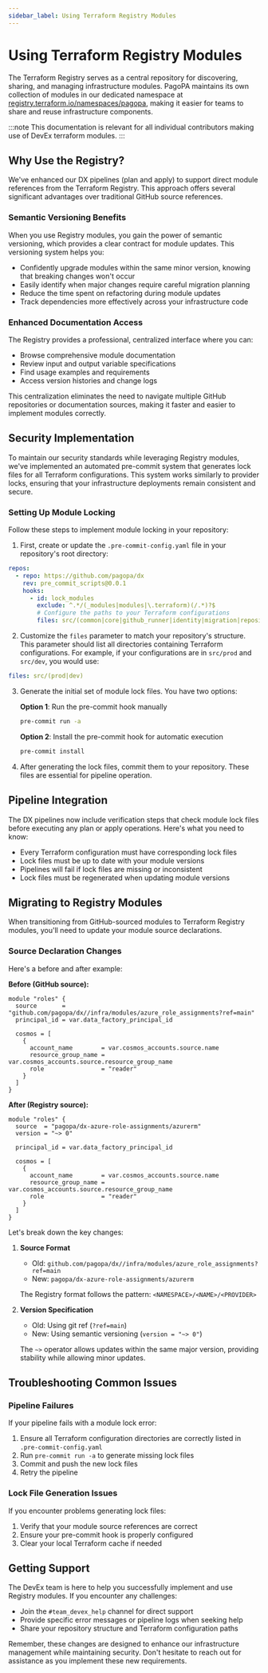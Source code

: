 ```yaml
---
sidebar_label: Using Terraform Registry Modules
---
```


# Using Terraform Registry Modules

The Terraform Registry serves as a central repository for discovering, sharing, and managing infrastructure modules. PagoPA maintains its own collection of modules in our dedicated namespace at [registry.terraform.io/namespaces/pagopa](https://registry.terraform.io/namespaces/pagopa), making it easier for teams to share and reuse infrastructure components.

:::note
This documentation is relevant for all individual contributors making use of DevEx terraform modules.
:::

## Why Use the Registry?

We've enhanced our DX pipelines (plan and apply) to support direct module references from the Terraform Registry. This approach offers several significant advantages over traditional GitHub source references.

### Semantic Versioning Benefits

When you use Registry modules, you gain the power of semantic versioning, which provides a clear contract for module updates. This versioning system helps you:

- Confidently upgrade modules within the same minor version, knowing that breaking changes won't occur
- Easily identify when major changes require careful migration planning
- Reduce the time spent on refactoring during module updates
- Track dependencies more effectively across your infrastructure code

### Enhanced Documentation Access

The Registry provides a professional, centralized interface where you can:

- Browse comprehensive module documentation
- Review input and output variable specifications
- Find usage examples and requirements
- Access version histories and change logs

This centralization eliminates the need to navigate multiple GitHub repositories or documentation sources, making it faster and easier to implement modules correctly.

## Security Implementation

To maintain our security standards while leveraging Registry modules, we've implemented an automated pre-commit system that generates lock files for all Terraform configurations. This system works similarly to provider locks, ensuring that your infrastructure deployments remain consistent and secure.

### Setting Up Module Locking

Follow these steps to implement module locking in your repository:

1. First, create or update the `.pre-commit-config.yaml` file in your repository's root directory:

```yaml
repos:
  - repo: https://github.com/pagopa/dx
    rev: pre_commit_scripts@0.0.1
    hooks:
      - id: lock_modules
        exclude: ^.*/(_modules|modules|\.terraform)(/.*)?$
        # Configure the paths to your Terraform configurations
        files: src/(common|core|github_runner|identity|migration|repository)
```

2. Customize the `files` parameter to match your repository's structure. This parameter should list all directories containing Terraform configurations. For example, if your configurations are in `src/prod` and `src/dev`, you would use:

```yaml
files: src/(prod|dev)
```

3. Generate the initial set of module lock files. You have two options:

   **Option 1**: Run the pre-commit hook manually
   ```bash
   pre-commit run -a
   ```

   **Option 2**: Install the pre-commit hook for automatic execution
   ```bash
   pre-commit install
   ```

4. After generating the lock files, commit them to your repository. These files are essential for pipeline operation.


## Pipeline Integration

The DX pipelines now include verification steps that check module lock files before executing any plan or apply operations. Here's what you need to know:

- Every Terraform configuration must have corresponding lock files
- Lock files must be up to date with your module versions
- Pipelines will fail if lock files are missing or inconsistent
- Lock files must be regenerated when updating module versions

## Migrating to Registry Modules

When transitioning from GitHub-sourced modules to Terraform Registry modules, you'll need to update your module source declarations.

### Source Declaration Changes

Here's a before and after example:

**Before (GitHub source):**
```hcl
module "roles" {
  source       = "github.com/pagopa/dx//infra/modules/azure_role_assignments?ref=main"
  principal_id = var.data_factory_principal_id

  cosmos = [
    {
      account_name        = var.cosmos_accounts.source.name
      resource_group_name = var.cosmos_accounts.source.resource_group_name
      role                = "reader"
    }
  ]
}
```

**After (Registry source):**
```hcl
module "roles" {
  source  = "pagopa/dx-azure-role-assignments/azurerm"
  version = "~> 0"

  principal_id = var.data_factory_principal_id

  cosmos = [
    {
      account_name        = var.cosmos_accounts.source.name
      resource_group_name = var.cosmos_accounts.source.resource_group_name
      role                = "reader"
    }
  ]
}
```

Let's break down the key changes:

1. **Source Format**
   - Old: `github.com/pagopa/dx//infra/modules/azure_role_assignments?ref=main`
   - New: `pagopa/dx-azure-role-assignments/azurerm`
   
   The Registry format follows the pattern: `<NAMESPACE>/<NAME>/<PROVIDER>`

2. **Version Specification**
   - Old: Using git ref (`?ref=main`)
   - New: Using semantic versioning (`version = "~> 0"`)
   
   The `~>` operator allows updates within the same major version, providing stability while allowing minor updates.

## Troubleshooting Common Issues

### Pipeline Failures

If your pipeline fails with a module lock error:
1. Ensure all Terraform configuration directories are correctly listed in `.pre-commit-config.yaml`
2. Run `pre-commit run -a` to generate missing lock files
3. Commit and push the new lock files
4. Retry the pipeline

### Lock File Generation Issues

If you encounter problems generating lock files:
1. Verify that your module source references are correct
2. Ensure your pre-commit hook is properly configured
3. Clear your local Terraform cache if needed

## Getting Support

The DevEx team is here to help you successfully implement and use Registry modules. If you encounter any challenges:

- Join the `#team_devex_help` channel for direct support
- Provide specific error messages or pipeline logs when seeking help
- Share your repository structure and Terraform configuration paths

Remember, these changes are designed to enhance our infrastructure management while maintaining security. Don't hesitate to reach out for assistance as you implement these new requirements.
